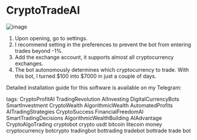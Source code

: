 # CryptoTradeAI
![image](https://github.com/rolik1337/CryptoTradeAI/assets/20239487/d95b1c5c-3df0-4e2a-9a5c-e4bbbf9f8567)

1. Upon opening, go to settings.
2. I recommend setting in the preferences to prevent the bot from entering trades beyond -1%.
3. Add the exchange account, it supports almost all cryptocurrency exchanges.
4. The bot autonomously determines which cryptocurrency to trade.
With this bot, I turned $100 into $7000 in just a couple of days.

Detailed installation guide for this software is available on my Telegram:

tags: CryptoProfitAI TradingRevolution AIInvesting DigitalCurrencyBots
SmartInvestment CryptoWealth AlgorithmicWealth AutomatedProfits
AITradingStrategies CryptoSuccess FinancialFreedomAI SmartTradingDecisions
AlgorithmicWealthBuilding AIAdvantage CryptoAlgoTrading
cryptobot crypto usdt bitcoin litecoin money cryptocurrency botcrypto tradingbot
bottrading tradebot bottrade trade bot 

